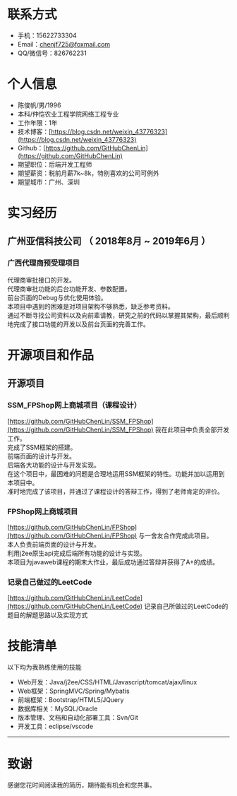 
# 联系方式

- 手机：15622733304     
- Email：chenjf725@foxmail.com
- QQ/微信号：826762231

# 个人信息

 - 陈俊帆/男/1996 
 - 本科/仲恺农业工程学院网络工程专业
 - 工作年限：1年
 - 技术博客：[https://blog.csdn.net/weixin_43776323](https://blog.csdn.net/weixin_43776323)
 - Github：[https://github.com/GitHubChenLin](https://github.com/GitHubChenLin)
 - 期望职位：后端开发工程师
 - 期望薪资：税前月薪7k~8k，特别喜欢的公司可例外
 - 期望城市：广州、深圳


# 实习经历

## 广州亚信科技公司 （ 2018年8月 ~ 2019年6月 ）

### 广西代理商预受理项目 
代理商审批接口的开发。  
代理商审批功能的后台功能开发、参数配置。  
前台页面的Debug与优化使用体验。  
本项目中遇到的困难是对项目架构不够熟悉，缺乏参考资料。  
通过不断寻找公司资料以及向前辈请教，研究之前的代码以掌握其架构，最后顺利地完成了接口功能的开发以及前台页面的完善工作。  

# 开源项目和作品

## 开源项目

### SSM_FPShop网上商城项目（课程设计）
[https://github.com/GitHubChenLin/SSM_FPShop](https://github.com/GitHubChenLin/SSM_FPShop)
我在此项目中负责全部开发工作。  
完成了SSM框架的搭建。  
前端页面的设计与开发。  
后端各大功能的设计与开发实现。  
在这个项目中，最困难的问题是合理地运用SSM框架的特性。功能并加以运用到本项目中。  
准时地完成了该项目，并通过了课程设计的答辩工作，得到了老师肯定的评价。  

 ### FPShop网上商城项目 
 [https://github.com/GitHubChenLin/FPShop](https://github.com/GitHubChenLin/FPShop)
 与一舍友合作完成此项目。  
 本人负责前端页面的设计与开发。  
 利用j2ee原生api完成后端所有功能的设计与实现。  
 本项目为javaweb课程的期末大作业，最后成功通过答辩并获得了A+的成绩。  

### 记录自己做过的LeetCode 
[https://github.com/GitHubChenLin/LeetCode](https://github.com/GitHubChenLin/LeetCode)
记录自己所做过的LeetCode的题目的解题思路以及实现方式  

    
# 技能清单

以下均为我熟练使用的技能  

- Web开发：Java/j2ee/CSS/HTML/Javascript/tomcat/ajax/linux
- Web框架：SpringMVC/Spring/Mybatis
- 前端框架：Bootstrap/HTML5/JQuery
- 数据库相关：MySQL/Oracle
- 版本管理、文档和自动化部署工具：Svn/Git
- 开发工具：eclipse/vscode
      
---      
# 致谢
感谢您花时间阅读我的简历，期待能有机会和您共事。
      
